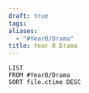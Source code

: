 ```yaml
---
draft: true
tags: 
aliases:
  - "#Year8/Drama"
title: Year 8 Drama
---
```

```dataview
LIST
FROM #Year8/Drama  
SORT file.ctime DESC
```
